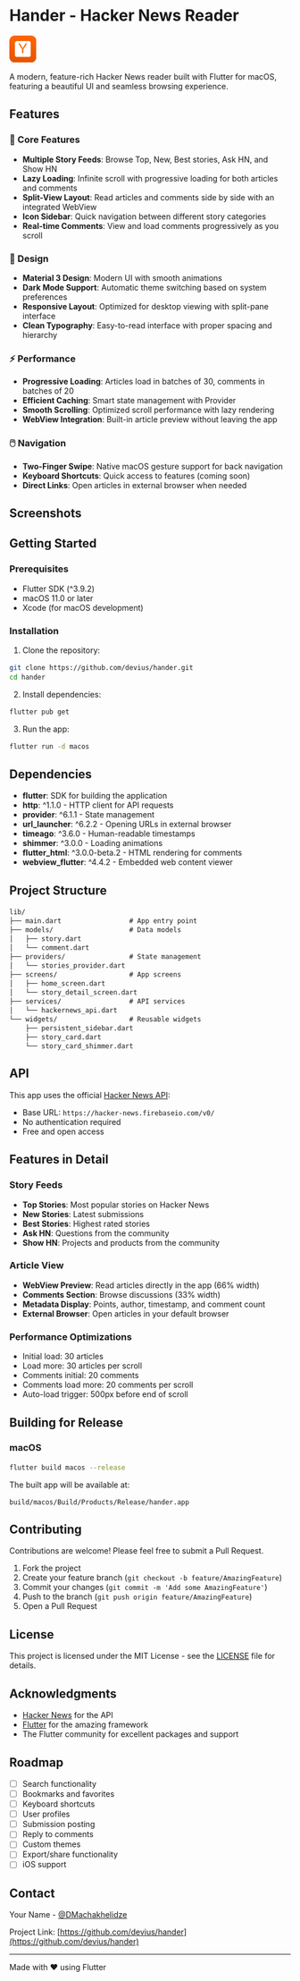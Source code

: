 # Hander - Hacker News Reader

<img src="https://github.com/devius/hander/blob/main/hander.png" width="48">

A modern, feature-rich Hacker News reader built with Flutter for macOS, featuring a beautiful UI and seamless browsing experience.

## Features

### 🎯 Core Features

- **Multiple Story Feeds**: Browse Top, New, Best stories, Ask HN, and Show HN
- **Lazy Loading**: Infinite scroll with progressive loading for both articles and comments
- **Split-View Layout**: Read articles and comments side by side with an integrated WebView
- **Icon Sidebar**: Quick navigation between different story categories
- **Real-time Comments**: View and load comments progressively as you scroll

### 🎨 Design

- **Material 3 Design**: Modern UI with smooth animations
- **Dark Mode Support**: Automatic theme switching based on system preferences
- **Responsive Layout**: Optimized for desktop viewing with split-pane interface
- **Clean Typography**: Easy-to-read interface with proper spacing and hierarchy

### ⚡ Performance

- **Progressive Loading**: Articles load in batches of 30, comments in batches of 20
- **Efficient Caching**: Smart state management with Provider
- **Smooth Scrolling**: Optimized scroll performance with lazy rendering
- **WebView Integration**: Built-in article preview without leaving the app

### 🖱️ Navigation

- **Two-Finger Swipe**: Native macOS gesture support for back navigation
- **Keyboard Shortcuts**: Quick access to features (coming soon)
- **Direct Links**: Open articles in external browser when needed

## Screenshots

<!-- Add screenshots here -->

## Getting Started

### Prerequisites

- Flutter SDK (^3.9.2)
- macOS 11.0 or later
- Xcode (for macOS development)

### Installation

1. Clone the repository:

```bash
git clone https://github.com/devius/hander.git
cd hander
```

2. Install dependencies:

```bash
flutter pub get
```

3. Run the app:

```bash
flutter run -d macos
```

## Dependencies

- **flutter**: SDK for building the application
- **http**: ^1.1.0 - HTTP client for API requests
- **provider**: ^6.1.1 - State management
- **url_launcher**: ^6.2.2 - Opening URLs in external browser
- **timeago**: ^3.6.0 - Human-readable timestamps
- **shimmer**: ^3.0.0 - Loading animations
- **flutter_html**: ^3.0.0-beta.2 - HTML rendering for comments
- **webview_flutter**: ^4.4.2 - Embedded web content viewer

## Project Structure

```
lib/
├── main.dart                 # App entry point
├── models/                   # Data models
│   ├── story.dart
│   └── comment.dart
├── providers/                # State management
│   └── stories_provider.dart
├── screens/                  # App screens
│   ├── home_screen.dart
│   └── story_detail_screen.dart
├── services/                 # API services
│   └── hackernews_api.dart
└── widgets/                  # Reusable widgets
    ├── persistent_sidebar.dart
    ├── story_card.dart
    └── story_card_shimmer.dart
```

## API

This app uses the official [Hacker News API](https://github.com/HackerNews/API):

- Base URL: `https://hacker-news.firebaseio.com/v0/`
- No authentication required
- Free and open access

## Features in Detail

### Story Feeds

- **Top Stories**: Most popular stories on Hacker News
- **New Stories**: Latest submissions
- **Best Stories**: Highest rated stories
- **Ask HN**: Questions from the community
- **Show HN**: Projects and products from the community

### Article View

- **WebView Preview**: Read articles directly in the app (66% width)
- **Comments Section**: Browse discussions (33% width)
- **Metadata Display**: Points, author, timestamp, and comment count
- **External Browser**: Open articles in your default browser

### Performance Optimizations

- Initial load: 30 articles
- Load more: 30 articles per scroll
- Comments initial: 20 comments
- Comments load more: 20 comments per scroll
- Auto-load trigger: 500px before end of scroll

## Building for Release

### macOS

```bash
flutter build macos --release
```

The built app will be available at:

```
build/macos/Build/Products/Release/hander.app
```

## Contributing

Contributions are welcome! Please feel free to submit a Pull Request.

1. Fork the project
2. Create your feature branch (`git checkout -b feature/AmazingFeature`)
3. Commit your changes (`git commit -m 'Add some AmazingFeature'`)
4. Push to the branch (`git push origin feature/AmazingFeature`)
5. Open a Pull Request

## License

This project is licensed under the MIT License - see the [LICENSE](LICENSE) file for details.

## Acknowledgments

- [Hacker News](https://news.ycombinator.com/) for the API
- [Flutter](https://flutter.dev/) for the amazing framework
- The Flutter community for excellent packages and support

## Roadmap

- [ ] Search functionality
- [ ] Bookmarks and favorites
- [ ] Keyboard shortcuts
- [ ] User profiles
- [ ] Submission posting
- [ ] Reply to comments
- [ ] Custom themes
- [ ] Export/share functionality
- [ ] iOS support

## Contact

Your Name - [@DMachakhelidze](https://x.com/DMachakhelidze)

Project Link: [https://github.com/devius/hander](https://github.com/devius/hander)

---

Made with ❤️ using Flutter
